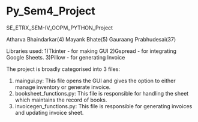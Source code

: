 # Py_Sem4_Project
SE_ETRX_SEM-IV_OOPM_PYTHON_Project

Atharva Bhaindarkar(4)
Mayank Bhate(5)
Gauraang Prabhudesai(37)

Libraries used:
1)Tkinter - for making GUI
2)Gspread - for integrating Google Sheets.
3)Pillow - for generating Invoice

The project is broadly categorised into 3 files:
1) maingui.py: This file opens the GUI and gives the option to either manage inventory or generate invoice.
2) booksheet_functions.py: This file is responsible for handling the sheet which maintains the record of books. 
3) invoicegen_functions.py: This file is responsible for generating invoices and updating invoice sheet. 
